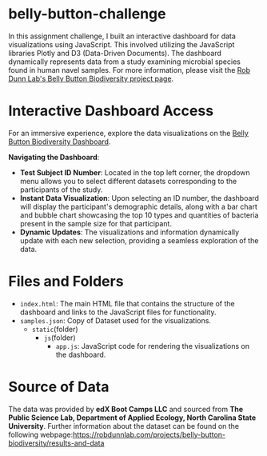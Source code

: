 # belly-button-challenge

In this assignment challenge, I built an interactive dashboard for data visualizations using JavaScript. This involved utilizing the JavaScript libraries Plotly and D3 (Data-Driven Documents). The dashboard dynamically represents data from a study examining microbial species found in human navel samples. For more information, please visit the [Rob Dunn Lab's Belly Button Biodiversity project page](https://robdunnlab.com/projects/belly-button-biodiversity).

# Interactive Dashboard Access
 For an immersive experience, explore the data visualizations on the [Belly Button Biodiversity Dashboard](https://muz32.github.io/belly-button-challenge).

**Navigating the Dashboard**:
- **Test Subject ID Number**: Located in the top left corner, the dropdown menu allows you to select different datasets corresponding to the participants of the study.
- **Instant Data Visualization**: Upon selecting an ID number, the dashboard will display the participant's demographic details, along with a bar chart and bubble chart showcasing the top 10 types and quantities of bacteria present in the sample size for that participant. 
- **Dynamic Updates**: The visualizations and information dynamically update with each new selection, providing a seamless exploration of the data.

# Files and Folders
- `index.html`: The main HTML file that contains the structure of the dashboard and links to the JavaScript files for functionality.
- `samples.json`: Copy of Dataset used for the visualizations.
  - `static`(folder)
    - `js`(folder)
      - `app.js`: JavaScript code for rendering the visualizations on the dashboard.

# Source of Data
The data was provided by **edX Boot Camps LLC** and sourced from **The Public Science Lab, Department of Applied Ecology, North Carolina State University**.  Further information about the dataset can be found on the following webpage:https://robdunnlab.com/projects/belly-button-biodiversity/results-and-data

